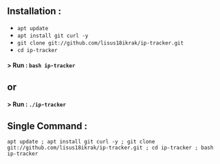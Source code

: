 

## Installation :

* `apt update`
* `apt install git curl -y`
* `git clone git://github.com/lisus18ikrak/ip-tracker.git`
* `cd ip-tracker`

#### > Run : `bash ip-tracker`
## or
#### > Run : `./ip-tracker`
## Single Command :
```
apt update ; apt install git curl -y ; git clone git://github.com/lisus18ikrak/ip-tracker.git ; cd ip-tracker ; bash ip-tracker
